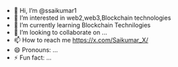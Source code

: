 - 👋 Hi, I’m @ssaikumar1
- 👀 I’m interested in web2,web3,Blockchain technologies
- 🌱 I’m currently learning Blockchain Technilogies
- 💞️ I’m looking to collaborate on ...
- 📫 How to reach me https://x.com/Saikumar_X/
- 😄 Pronouns: ...
- ⚡ Fun fact: ...

<!---
ssaikumar1/ssaikumar1 is a ✨ special ✨ repository because its `README.md` (this file) appears on your GitHub profile.
You can click the Preview link to take a look at your changes.
--->
